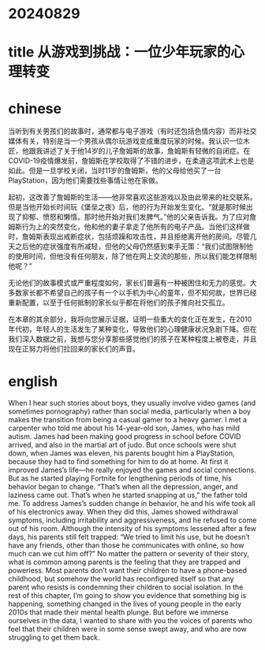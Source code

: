 
# 20240829

# title 从游戏到挑战：一位少年玩家的心理转变 

# chinese 

当听到有关男孩们的故事时，通常都与电子游戏（有时还包括色情内容）而非社交媒体有关，特别是当一个男孩从偶尔玩游戏变成重度玩家的时候。我认识一位木匠，他跟我讲述了关于他14岁的儿子詹姆斯的故事，詹姆斯有轻微的自闭症。在COVID-19疫情爆发前，詹姆斯在学校取得了不错的进步，在柔道这项武术上也是如此。但是一旦学校关闭，当时11岁的詹姆斯，他的父母给他买了一台PlayStation，因为他们需要找些事情让他在家做。

起初，这改善了詹姆斯的生活——他非常喜欢这些游戏以及由此带来的社交联系。但是当他开始长时间玩《堡垒之夜》后，他的行为开始发生变化。“就是那时候出现了抑郁、愤怒和懒惰。那时他开始对我们发脾气。”他的父亲告诉我。为了应对詹姆斯行为上的突然变化，他和他的妻子拿走了他所有的电子产品。当他们这样做时，詹姆斯表现出戒断症状，包括烦躁和攻击性，并且拒绝离开他的房间。尽管几天之后他的症状强度有所减轻，但他的父母仍然感到束手无策：“我们试图限制他的使用时间，但他没有任何朋友，除了他在网上交流的那些，所以我们能怎样限制他呢？”

无论他们的故事模式或严重程度如何，家长们普遍有一种被困住和无力的感觉。大多数家长都不希望自己的孩子有一个以手机为中心的童年，但不知何故，世界已经重新配置，以至于任何抵制的家长似乎都在将他们的孩子推向社交孤立。

在本章的其余部分，我将向您展示证据，证明一些重大的变化正在发生，在2010年代初，年轻人的生活发生了某种变化，导致他们的心理健康状况急剧下降。但在我们深入数据之前，我想与您分享那些感觉他们的孩子在某种程度上被卷走，并且现在正努力将他们拉回来的家长们的声音。

# english
When I hear such stories about boys, they usually involve video games
(and sometimes pornography) rather than social media, particularly when a
boy makes the transition from being a casual gamer to a heavy gamer. I met
a carpenter who told me about his 14-year-old son, James, who has mild
autism. James had been making good progress in school before COVID
arrived, and also in the martial art of judo. But once schools were shut
down, when James was eleven, his parents bought him a PlayStation,
because they had to find something for him to do at home.
At first it improved James’s life—he really enjoyed the games and
social connections. But as he started playing Fortnite for lengthening
periods of time, his behavior began to change. “That’s when all the
depression, anger, and laziness came out. That’s when he started snapping
at us,” the father told me. To address James’s sudden change in behavior, he
and his wife took all of his electronics away. When they did this, James
showed withdrawal symptoms, including irritability and aggressiveness,
and he refused to come out of his room. Although the intensity of his
symptoms lessened after a few days, his parents still felt trapped: “We tried
to limit his use, but he doesn’t have any friends, other than those he
communicates with online, so how much can we cut him off?”
No matter the pattern or severity of their story, what is common among
parents is the feeling that they are trapped and powerless. Most parents
don’t want their children to have a phone-based childhood, but somehow
the world has reconfigured itself so that any parent who resists is
condemning their children to social isolation.
In the rest of this chapter, I’m going to show you evidence that
something big is happening, something changed in the lives of young
people in the early 2010s that made their mental health plunge. But before
we immerse ourselves in the data, I wanted to share with you the voices of
parents who feel that their children were in some sense swept away, and
who are now struggling to get them back.


